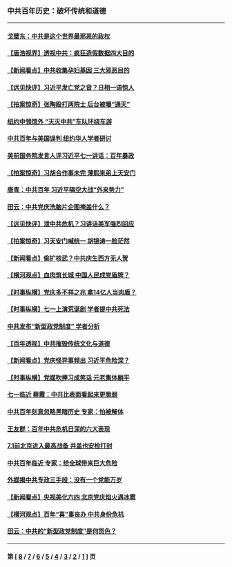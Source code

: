 ### 中共百年历史：破坏传统和道德
---
#### [戈壁东：中共是这个世界最邪恶的政权](../../pages/nf1176114/n13085641.md?08020430) 
#### [【唐浩视界】透视中共：疯狂造假数据四大目的](../../pages/nf1176114/n13080590.md?08020430) 
#### [【新闻看点】中共收集孕妇基因 三大邪恶目的](../../pages/nf1176114/n13077182.md?08020430) 
#### [【远见快评】习近平发亡党之音？日相一语惊人](../../pages/nf1176114/n13074809.md?08020430) 
#### [【拍案惊奇】张陶殴打两院士 后台被曝“通天”](../../pages/nf1176114/n13070496.md?08020430) 
#### [纽约中领馆外 “天灭中共”车队环绕车游](../../pages/nf1176114/n13070693.md?08020430) 
#### [中共百年与美国误判 纽约华人学者研讨](../../pages/nf1176114/n13067969.md?08020430) 
#### [美前国务院发言人评习近平七一讲话：百年暴政](../../pages/nf1176114/n13066986.md?08020430) 
#### [【拍案惊奇】习胡合作事未完 薄熙来弟上天安门](../../pages/nf1176114/n13065867.md?08020430) 
#### [唐青：中共百年 习近平隔空大战“外来势力”](../../pages/nf1176114/n13065976.md?08020430) 
#### [田云：中共党庆洗脑片企图掩盖什么？](../../pages/nf1176114/n13064395.md?08020430) 
#### [【远见快评】泄中共危机？习讲话美军强烈回应](../../pages/nf1176114/n13064269.md?08020430) 
#### [【拍案惊奇】习天安门喊统一 胡锦涛一脸茫然](../../pages/nf1176114/n13063233.md?08020430) 
#### [【新闻看点】偷扩核武？中共庆生西方无人贺](../../pages/nf1176114/n13061263.md?08020430) 
#### [【横河观点】血肉筑长城 中国人民成党盾牌？](../../pages/nf1176114/n13061779.md?08020430) 
#### [【时事纵横】党庆多不祥之兆 拿14亿人当肉盾？](../../pages/nf1176114/n13061709.md?08020430) 
#### [【时事纵横】七一上演荒诞剧 学者提中共死法](../../pages/nf1176114/n13058990.md?08020430) 
#### [中共发布“新型政党制度” 学者分析](../../pages/nf1176114/n13056354.md?08020430) 
#### [【百年透视】中共摧毁传统文化与道德](../../pages/nf1176114/n13057253.md?08020430) 
#### [【新闻看点】党庆怪异事频出 习近平危险深？](../../pages/nf1176114/n13056781.md?08020430) 
#### [【时事纵横】党媒吹捧习成笑话 元老集体躺平](../../pages/nf1176114/n13056792.md?08020430) 
#### [七一临近 蔡霞：中共比表面看起来更脆弱](../../pages/nf1176114/n13056418.md?08020430) 
#### [中共百年刻意忽略黑暗历史 专家：怕被解体](../../pages/nf1176114/n13056056.md?08020430) 
#### [王友群：百年中共危机日深的六大表现](../../pages/nf1176114/n13054263.md?08020430) 
#### [7.1前北京进入最高战备 井盖也安检打封](../../pages/nf1176114/n13053641.md?08020430) 
#### [中共百年临近 专家：给全球带来巨大危险](../../pages/nf1176114/n13053663.md?08020430) 
#### [外媒揭中共专政三手段：没有一个党能万岁](../../pages/nf1176114/n13049352.md?08020430) 
#### [【新闻看点】央视美化六四 北京党庆焰火遇冰雹](../../pages/nf1176114/n13048310.md?08020430) 
#### [【横河观点】百年“喜”事丧办 中共身份危机](../../pages/nf1176114/n13049869.md?08020430) 
#### [田云：中共的“新型政党制度”是何货色？](../../pages/nf1176114/n13049010.md?08020430) 

---
#### 第 [ [8](./8.md?08020430) / [7](./7.md?08020430) / [6](./6.md?08020430) / [5](./5.md?08020430) / [4](./4.md?08020430) / [3](./3.md?08020430) / [2](./2.md?08020430) / [1](./1.md?08020430) ] 页
